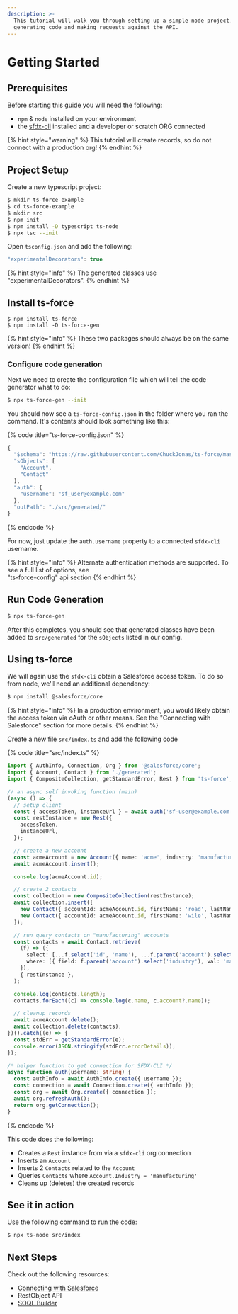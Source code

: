 ```yaml
---
description: >-
  This tutorial will walk you through setting up a simple node project,
  generating code and making requests against the API.
---
```


# Getting Started

## Prerequisites

Before starting this guide you will need the following:

* `npm` & `node` installed on your environment
* the [sfdx-cli](https://developer.salesforce.com/tools/sfdxcli) installed and a developer or scratch ORG connected

{% hint style="warning" %}
This tutorial will create records, so do not connect with a production org!
{% endhint %}

## Project Setup

Create a new typescript project:

```bash
$ mkdir ts-force-example
$ cd ts-force-example
$ mkdir src
$ npm init
$ npm install -D typescript ts-node
$ npx tsc --init
```

Open `tsconfig.json` and add the following:

```javascript
"experimentalDecorators": true
```

{% hint style="info" %}
The generated classes use "experimentalDecorators".
{% endhint %}

## Install ts-force

```text
$ npm install ts-force
$ npm install -D ts-force-gen
```

{% hint style="info" %}
These two packages should always be on the same version!
{% endhint %}

### Configure code generation

Next we need to create the configuration file which will tell the code generator what to do:

```bash
$ npx ts-force-gen --init
```

You should now see a `ts-force-config.json` in the folder where you ran the command. It's contents should look something like this:

{% code title="ts-force-config.json" %}
```javascript
{
  "$schema": "https://raw.githubusercontent.com/ChuckJonas/ts-force/master/ts-force-gen/ts-force-config.schema.json",
  "sObjects": [
    "Account",
    "Contact"
  ],
  "auth": {
    "username": "sf_user@example.com"
  },
  "outPath": "./src/generated/"
}
```
{% endcode %}

For now, just update the `auth.username` property to a connected `sfdx-cli` username.

{% hint style="info" %}
Alternate authentication methods are supported. To see a full list of options, see  
"ts-force-config" api section
{% endhint %}

## Run Code Generation

```bash
$ npx ts-force-gen
```

After this completes, you should see that generated classes have been added to `src/generated` for the `sObjects` listed in our config.

## Using ts-force

We will again use the `sfdx-cli` obtain a Salesforce access token. To do so from node, we'll need an additional dependency:

```typescript
$ npm install @salesforce/core
```

{% hint style="info" %}
In a production environment, you would likely obtain the access token via oAuth or other means. See the "Connecting with Salesforce" section for more details.
{% endhint %}

Create a new file `src/index.ts` and add the following code

{% code title="src/index.ts" %}
```typescript
import { AuthInfo, Connection, Org } from '@salesforce/core';
import { Account, Contact } from './generated';
import { CompositeCollection, getStandardError, Rest } from 'ts-force';

// an async self invoking function (main)
(async () => {
  // setup client
  const { accessToken, instanceUrl } = await auth('sf-user@example.com'); // update username!
  const restInstance = new Rest({
    accessToken,
    instanceUrl,
  });

  // create a new account
  const acmeAccount = new Account({ name: 'acme', industry: 'manufacturing' }, restInstance);
  await acmeAccount.insert();

  console.log(acmeAccount.id);

  // create 2 contacts
  const collection = new CompositeCollection(restInstance);
  await collection.insert([
    new Contact({ accountId: acmeAccount.id, firstName: 'road', lastName: 'runner' }),
    new Contact({ accountId: acmeAccount.id, firstName: 'wile', lastName: 'coyote' }),
  ]);

  // run query contacts on "manufacturing" accounts
  const contacts = await Contact.retrieve(
    (f) => ({
      select: [...f.select('id', 'name'), ...f.parent('account').select('id', 'name')],
      where: [{ field: f.parent('account').select('industry'), val: 'manufacturing' }],
    }),
    { restInstance },
  );

  console.log(contacts.length);
  contacts.forEach((c) => console.log(c.name, c.account?.name));

  // cleanup records
  await acmeAccount.delete();
  await collection.delete(contacts);
})().catch((e) => {
  const stdErr = getStandardError(e);
  console.error(JSON.stringify(stdErr.errorDetails));
});

/* helper function to get connection for SFDX-CLI */
async function auth(username: string) {
  const authInfo = await AuthInfo.create({ username });
  const connection = await Connection.create({ authInfo });
  const org = await Org.create({ connection });
  await org.refreshAuth();
  return org.getConnection();
}
```
{% endcode %}

This code does the following:

* Creates a `Rest` instance from via a `sfdx-cli` org connection
* Inserts an `Account`
* Inserts 2 `Contacts` related to the `Account`
* Queries `Contacts` where `Account.Industry = 'manufacturing'`
* Cleans up \(deletes\) the created records

## See it in action

Use the following command to run the code:

```bash
$ npx ts-node src/index
```

## Next Steps

Check out the following resources:

* [Connecting with Salesforce](guides/connecting-with-salesforce/)
* RestObject API
* [SOQL Builder](guides/query-builder/)

